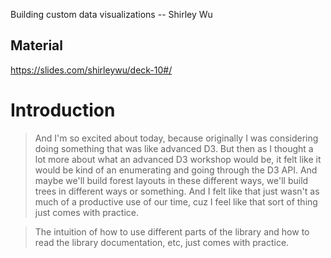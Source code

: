 Building custom data visualizations
-- Shirley Wu

## Material

https://slides.com/shirleywu/deck-10#/

# Introduction

> And I'm so excited about today, because originally I was considering doing something that was like advanced D3. But then as I thought a lot more about what an advanced D3 workshop would be, it felt like it would be kind of an enumerating and going through the D3 API. And maybe we'll build forest layouts in these different ways, we'll build trees in different ways or something. And I felt like that just wasn't as much of a productive use of our time, cuz I feel like that sort of thing just comes with practice. 

> The intuition of how to use different parts of the library and how to read the library documentation, etc, just comes with practice.

